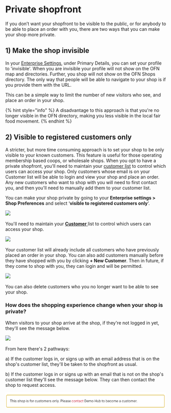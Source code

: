 # Private shopfront

If you don’t want your shopfront to be visible to the public, or for anybody to be able to place an order with you, there are two ways that you can make your shop more private.

## 1\) Make the shop invisible

In your [Enterprise Settings](../../basic-features/enterprise-settings.md), under Primary Details, you can set your profile to 'invisible'. When you are invisible your profile will not show on the OFN map and directories. Further, you shop will not show on the OFN Shops directory. The only way that people will be able to navigate to your shop is if you provide them with the URL.

This can be a simple way to limit the number of new visitors who see, and place an order in your shop.

{% hint style="info" %}
 A disadvantage to this approach is that you're no longer visible in the OFN directory, making you less visible in the local fair food movement. 
{% endhint %}

## 2\) Visible to registered customers only

A stricter, but more time consuming approach is to set your shop to be only visible to your known customers. This feature is useful for those operating membership based coops, or wholesale shops. When you opt to have a private shopfront, you'll need to maintain your [customer list](customers.md) to control which users can access your shop. Only customers whose email is on your Customer list will be able to login and view your shop and place an order. Any new customers who want to shop with you will need to first contact you, and then you'll need to manually add them to your customer list.

You can make your shop private by going to your **Enterprise settings &gt; Shop Preferences** and select ‘**visible to registered customers only**‘.

![](https://openfoodnetwork.org/wp-content/uploads/2016/04/Registered-customers-only.png)

You'll need to maintain your [**Customer** ](customers.md)list to control which users can access your shop.

![](https://openfoodnetwork.org/wp-content/uploads/2015/10/Customerssssss.png)

Your customer list will already include all customers who have previously placed an order in your shop. You can also add customers manually before they have shopped with you by clicking **+ New Customer**. Then in future, if they come to shop with you, they can login and will be permitted.

![](https://openfoodnetwork.org/wp-content/uploads/2016/04/Add-new-customer.png)

You can also delete customers who you no longer want to be able to see your shop.

### How does the shopping experience change when your shop is private?

When visitors to your shop arrive at the shop, if they're not logged in yet, they'll see the message below.

![](https://openfoodnetwork.org/wp-content/uploads/2016/04/Demo-login-required.png)

From here there's 2 pathways:

a\) If the customer logs in, or signs up with an email address that is on the shop's customer list, they'll be taken to the shopfront as usual.

b\) If the customer logs in or signs up with an email that is not on the shop's customer list they'll see the message below. They can then contact the shop to request access.

![](../../.gitbook/assets/image%20%288%29.png)

